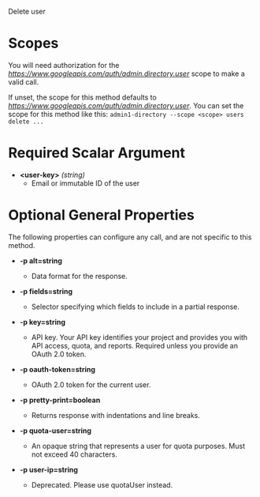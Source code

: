 Delete user
# Scopes

You will need authorization for the *https://www.googleapis.com/auth/admin.directory.user* scope to make a valid call.

If unset, the scope for this method defaults to *https://www.googleapis.com/auth/admin.directory.user*.
You can set the scope for this method like this: `admin1-directory --scope <scope> users delete ...`
# Required Scalar Argument
* **&lt;user-key&gt;** *(string)*
    - Email or immutable ID of the user
# Optional General Properties

The following properties can configure any call, and are not specific to this method.

* **-p alt=string**
    - Data format for the response.

* **-p fields=string**
    - Selector specifying which fields to include in a partial response.

* **-p key=string**
    - API key. Your API key identifies your project and provides you with API access, quota, and reports. Required unless you provide an OAuth 2.0 token.

* **-p oauth-token=string**
    - OAuth 2.0 token for the current user.

* **-p pretty-print=boolean**
    - Returns response with indentations and line breaks.

* **-p quota-user=string**
    - An opaque string that represents a user for quota purposes. Must not exceed 40 characters.

* **-p user-ip=string**
    - Deprecated. Please use quotaUser instead.
